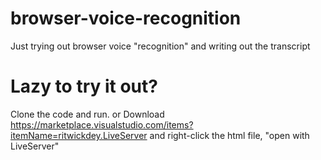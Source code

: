 # browser-voice-recognition
Just trying out browser voice "recognition" and writing out the transcript

# Lazy to try it out? 
Clone the code and run. 
or
Download https://marketplace.visualstudio.com/items?itemName=ritwickdey.LiveServer and right-click the html file, "open with LiveServer" 
